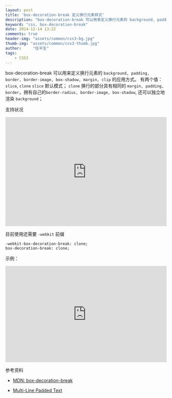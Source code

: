 ```yaml
---
layout: post
title: 'box-decoration-break 定义换行元素样式'
description: "box-decoration-break 可以用来定义换行元素的 background, padding, border, border-image, box-shadow, margin, clip 的样式"
keyword: "css, box-decoration-break"
date: 2014-12-14 13:22
comments: true
header-img: "assets/common/css3-bg.jpg"
thumb-img: "assets/common/css3-thumb.jpg"
author:     "任平生"
tags:
    - CSS3
---
```

box-decoration-break 可以用来定义换行元素的 `background, padding, border, border-image, box-shadow, margin, clip` 的应用方式。
有两个值： `slice`, `clone` 
`slice` 默认模式；
`clone` 换行的部分具有相同的 `margin, padding, border`，拥有自己的`border-radius, border-image, box-shadow`, 还可以独立地渲染 `background`；

支持状况
<iframe width="100%" height="340" src="http://caniuse.com/css-boxdecorationbreak/embed" frameborder="0"></iframe>


目前使用还需要 `-webkit` 前缀

```
-webkit-box-decoration-break: clone;
box-decoration-break: clone;
```

示例：
<iframe width="100%" height="300" src="http://jsfiddle.net/rpsh/Lrwrye63/embedded/result,html,css/" allowfullscreen="allowfullscreen" frameborder="0"></iframe>

参考资料

* [MDN: box-decoration-break](https://developer.mozilla.org/en-US/docs/Web/CSS/box-decoration-break)

* [Multi-Line Padded Text](http://css-tricks.com/multi-line-padded-text/)
